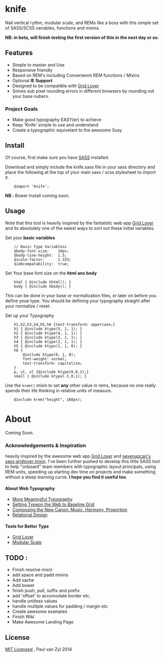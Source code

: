 knife
=====
Nail vertical rythm, modular scale, and REMs like a boss with this simple set of SASS/SCSS variables, functions and mixins.  

**NB: in beta, will finish testing the first version of this in the next day or so.**

## Features
* Simple to master and Use
* Responsive friendly 
* Based on REM's including Conveniennt REM functions / Mixins
* Optional **IE Support**
* Designed to be compatible with [Grid Lover](http://www.gridlover.net/)
* Solves sub pixel rounding errors in different browsers by rounding out your base nubers.

### Project Goals
* Make good typography EASY(er) to achieve
* Keep 'Knife' simple to use and understand
* Create a typographic equivelant to the awesome Susy



## Install

Of course, first make sure you have [SASS](http://sass-lang.com/) installed.

Download and simply include the knife.sass file in your sass directory and place the following at the top of your main sass / scss stylesheet to import it.

		@import 'knife';

**NB :** Bower Install coming soon.


## Usage
Note that this tool is heavily inspired by the fantatstic web app [Grid Lover](http://www.gridlover.net/) and its absolutely one of the eaiest ways to sort out these initial variables.  

Set your **basic variables**

		// Basic Type Variabless
		$body-font-size: 	16px;
		$body-line-height: 	1.5;
		$scale-factor: 		1.333;
		$ie8compatability:  true;



Set Your base font size on the **html ans body**

		html { @include khtml(); }
		body { @include kbody(); }

This can be done in your base or normalization files, or later on before you define youe type.  You should be defining your typography straight after your normalize / reset.

Set up your Typography

		h1,h2,h3,h4,h5,h6 {text-transform: uppercase;}
		h1 { @include ktype(5, 1, 1); }
		h2 { @include ktype(4, 1, 1); }
		h3 { @include ktype(3, 1, 1); }
		h4 { @include ktype(2, 1, 1); }
		h5 { @include ktype(1, 1, 0); }
		h6 { 
			@include ktype(0, 1, 0);
			font-weight: normal;
			text-transform: capitalize;
		}
		p, ul, ol {@include ktype(0,0,1);}
		small { @include ktype(-1,0,1); }

Use the `krem()` mixin to set **any** other value in rems, because no one really spends their life thinking in relative units of measure.

		@include krem("height", 160px);

# About

Coming Soon.

### Acknowledgements & Inspiration
heavily inspired by the awesome web app [Grid Lover](http://www.gridlover.net/) and [sevenupcan's sass gridlover mixin](https://github.com/sevenupcan/gridlover-mixin). I've been further pushed to develop this little SASS tool to help "onboard" team members with typographic layout principals, using REM units, speeding up starting dev time on projects and make something without a steep learning curve.  **I hope you find it useful too**.


#### About Web Typography

* [More Meaningful Typography](http://alistapart.com/article/more-meaningful-typography)
* [Setting Typeon the Web to Baseline Grid](http://alistapart.com/article/settingtypeontheweb)
* [Composing the New Canon: Music, Harmony, Proportion](http://24ways.org/2011/composing-the-new-canon/)
* [Relational Design](http://blog.8thlight.com/billy-whited/2011/10/28/r-a-ela-tional-design.html#tips)


#### Tools for Better Type

* [Grid Lover](http://www.gridlover.net/)
* [Modular Scale](http://modularscale.com/)

## TODO : 
* Finish resolve mixin
* add space and padd mixins
* Add sache
* Add bower
* finish push, pull, suffix and prefix
* add 'offset' to accomodate border etc. 
* handle unitless values
* handle multiple values for padding / margin etc
* Create awesome examples
* Finish Wiki
* Make Awesome Landing Page

## License
[MIT Licensed](https://github.com/Pushplaybang/knife/blob/master/LICENSE) , Paul van Zyl 2014
